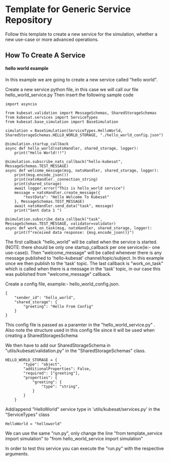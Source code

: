 # Template for Generic Service Repository

Follow this template to create a new service for the simulation, whether a new use-case or more advanced operations.

## How To Create A Service

#### hello world example

In this example we are going to create a new service called "hello world".

Create a new service python file, in this case we will call our file hello_world_service.py
Then insert the following sample code

```
import asyncio

from kubesat.validation import MessageSchemas, SharedStorageSchemas
from kubesat.services import ServiceTypes
from kubesat.base_simulation import BaseSimulation

simulation = BaseSimulation(ServiceTypes.HelloWorld, SharedStorageSchemas.HELLO_WORLD_STORAGE, "./hello_world_config.json")

@simulation.startup_callback
async def hello_world(natsHandler, shared_storage, logger):
    print("Hello World!!!")

@simulation.subscribe_nats_callback("hello-kubesat", MessageSchemas.TEST_MESSAGE)
async def welcome_message(msg, natsHandler, shared_storage, logger):
    print(msg.encode_json())
    print(natsHandler._connection_string)
    print(shared_storage)
    await logger.error("This is hello_world service")
    message = natsHandler.create_message({
        "testData": "Hello Welcome To Kubesat"
    }, MessageSchemas.TEST_MESSAGE)
    await natsHandler.send_data("task", message)
    print("Sent data 1 ")

@simulation.subscribe_data_callback("task", MessageSchemas.TEST_MESSAGE, validator=validator)
async def work_on_task(msg, natsHandler, shared_storage, logger):
    print(f"received data response: {msg.encode_json()}")
```

The first callback "hello_world" will be called when the service is started. (NOTE: there should be only one startup_callback per one service(ie:- one use-case)).
Then "welcome_message" will be called whenever there is any message published to 'hello-kubesat' channel/topic/subject. In this example once we then publish to the 'task' topic.
The last callback is "work_on_task" which is called when there is a message in the 'task' topic, in our case this was published from "welcome_message" callback.

Create a config file, example:- hello_world_config.json.

```
{
    "sender_id": "hello_world",
    "shared_storage": {
        "greeting": "Hello From Config"
    }
}
```

This config file is passed as a paramter in the "hello_world_service.py" . Also note the structure used in this config file since it will be used when creating a SharedStoragesSchema

We then have to add our SharedStorageSchema in "utils/kubesat/validation.py" in the "SharedStorageSchemas" class.

```
HELLO_WORLD_STORAGE = {
        "type": "object",
        "additionalProperties": False,
        "required": ["greeting"],
        "properties": {
            "greeting": {
                "type": "string",
            }
        }
    }
```

Add/append "HelloWorld" service type in 'utils/kubesat/services.py' in the "ServiceTypes" class
```
HelloWorld = "helloworld"
```

We can use the same "run.py", only change the line "from template_service import simulation" to "from hello_world_service import simulation"

In order to test this service you can execute the "run.py" with the respective arguments.
